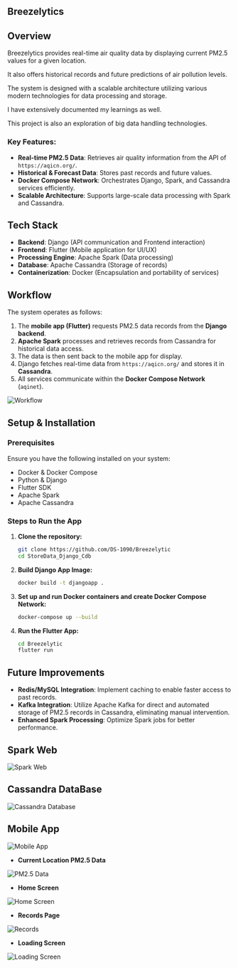 ## Breezelytics

## Overview
Breezelytics provides real-time air quality data by displaying current PM2.5 values for a given location. 

It also offers historical records and future predictions of air pollution levels. 

The system is designed with a scalable architecture utilizing various modern technologies for data processing and storage.

I have extensively documented my learnings as well.

This project is also an exploration of big data handling technologies.

### Key Features:
- **Real-time PM2.5 Data**: Retrieves air quality information from the API of `https://aqicn.org/`.
- **Historical & Forecast Data**: Stores past records and  future values.
- **Docker Compose Network**: Orchestrates Django, Spark, and Cassandra services efficiently.
- **Scalable Architecture**: Supports large-scale data processing with Spark and Cassandra.


## Tech Stack
- **Backend**: Django (API communication and Frontend interaction)
- **Frontend**: Flutter (Mobile application for UI/UX)
- **Processing Engine**: Apache Spark (Data processing)
- **Database**: Apache Cassandra (Storage of records)
- **Containerization**: Docker (Encapsulation and portability of services)

## Workflow
The system operates as follows:
1. The **mobile app (Flutter)** requests PM2.5 data records from the **Django backend**.
2. **Apache Spark** processes and retrieves records from Cassandra for historical data access.
3. The data is then sent back to the mobile app for display.
4. Django fetches real-time data from `https://aqicn.org/` and stores it in **Cassandra**.
5. All services communicate within the **Docker Compose Network** (`aqinet`).

![Workflow](https://github.com/user-attachments/assets/a672c044-86f1-4701-ad57-c7a123ba0dec)

## Setup & Installation
### Prerequisites
Ensure you have the following installed on your system:
- Docker & Docker Compose
- Python & Django
- Flutter SDK
- Apache Spark
- Apache Cassandra

### Steps to Run the App
1. **Clone the repository:**
   ```bash
   git clone https://github.com/DS-1090/Breezelytic
   cd StoreData_Django_Cdb
   ```
   
2. **Build Django App Image:**
   ```bash
   docker build -t djangoapp .
   ```
   
3. **Set up and run Docker containers and create Docker Compose Network:**
   ```bash
   docker-compose up --build
   ```

4. **Run the Flutter App:**
   ```bash
   cd Breezelytic
   flutter run
   ```

## Future Improvements
- **Redis/MySQL Integration**: Implement caching to enable faster access to past records.
- **Kafka Integration**: Utilize Apache Kafka for direct and automated storage of PM2.5 records in Cassandra, eliminating manual intervention.
- **Enhanced Spark Processing**: Optimize Spark jobs for better performance.

## Spark Web
![Spark Web](https://github.com/user-attachments/assets/94f55e09-195e-42b4-856e-b3cc0c316cd9)

## Cassandra DataBase
![Cassandra Database](https://github.com/user-attachments/assets/94e67de0-5303-4649-a422-fceea65f2e85)

## Mobile App

![Mobile App](https://github.com/user-attachments/assets/4260a545-a308-410e-8830-6448ca05d9c9)

- **Current Location PM2.5 Data**
  
![PM2.5 Data](https://github.com/user-attachments/assets/d65642a2-7553-47db-9de3-d78307509d98)

- **Home Screen**
  
![Home Screen](https://github.com/user-attachments/assets/bbfbddf3-60ae-4588-a07d-c9083e2ff383)

- **Records Page**
  
![Records](https://github.com/user-attachments/assets/8b5f5bc1-f3eb-410f-bfba-4a1706686c80)

- **Loading Screen**
  
![Loading Screen](https://github.com/user-attachments/assets/5cafba9f-85ad-4138-9636-a1a91ccddee7)

